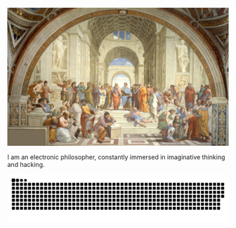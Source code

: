 
![](46414_art_the_school_of_athens.jpeg)

I am an electronic philosopher, constantly immersed in imaginative thinking and hacking.

![](https://raw.githubusercontent.com/EtherealRise/EtherealRise/output/github-contribution-grid-snake.svg)              
